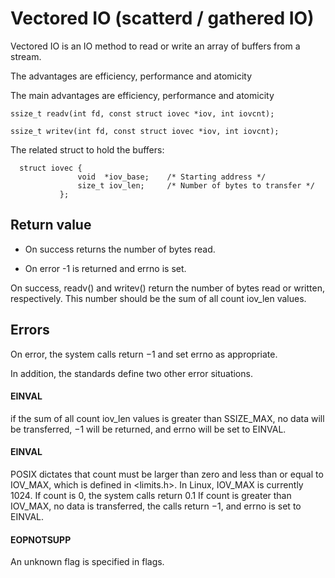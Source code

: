 # Vectored IO (scatterd / gathered IO)

Vectored IO is an IO method to read or write an array of buffers from a stream.

The advantages are efficiency, performance and atomicity

The main advantages are efficiency, performance and atomicity

```
ssize_t readv(int fd, const struct iovec *iov, int iovcnt);

ssize_t writev(int fd, const struct iovec *iov, int iovcnt);
```

The related struct to hold the buffers:
```
  struct iovec {
               void  *iov_base;    /* Starting address */
               size_t iov_len;     /* Number of bytes to transfer */
           };
```

## Return value

- On success returns the number of bytes read.

- On error -1 is returned and errno is set.

On success, readv() and writev() return the number of bytes read or written,
respectively. This number should be the sum of all count iov_len values.

## Errors

On error, the system calls return −1 and set errno as appropriate. 

In addition, the standards define two other error situations. 

#### EINVAL 
if the sum of all count iov_len values is greater than SSIZE_MAX, no data will
be transferred, −1 will be returned, and errno will be set to EINVAL.

#### EINVAL 

POSIX dictates that count must be larger than zero and less than or equal to
IOV_MAX, which is defined in <limits.h>. In Linux, IOV_MAX is currently 1024. If
count is 0, the system calls return 0.1 If count is greater than IOV_MAX, no
data is transferred, the calls return −1, and errno is set to EINVAL.

#### EOPNOTSUPP 

An unknown flag is specified in flags.
